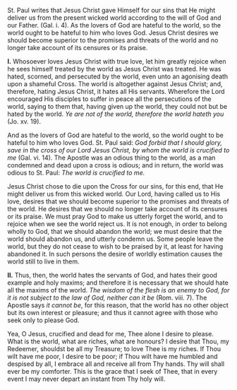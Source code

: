 
St. Paul writes that Jesus Christ gave Himself for our sins that He might deliver us from the present wicked world according to the will of God and our Father. (Gal. i. 4). As the lovers of God are hateful to the world, so the world ought to be hateful to him who loves God. Jesus Christ desires we should become superior to the promises and threats of the world and no longer take account of its censures or its praise.

**I\.** Whosoever loves Jesus Christ with true love, let him greatly rejoice when he sees himself treated by the world as Jesus Christ was treated. He was hated, scorned, and persecuted by the world, even unto an agonising death upon a shameful Cross. The world is altogether against Jesus Christ; and, therefore, hating Jesus Christ, it hates all His servants. Wherefore the Lord encouraged His disciples to suffer in peace all the persecutions of the world, saying to them that, having given up the world, they could not but be hated by the world. *Ye are not of the world, therefore the world hateth you* (Jo. xv. 19).

And as the lovers of God are hateful to the world, so the world ought to be hateful to him who loves God. St. Paul said: *God forbid that I should glory, save in the cross of our Lord Jesus Christ, by whom the world is crucified to me* (Gal. vi. 14). The Apostle was an odious thing to the world, as a man condemned and dead upon a cross is odious; and in return, the world was odious to St. Paul: *The world is crucified to me.*

Jesus Christ chose to die upon the Cross for our sins, for this end, that He might deliver us from this wicked world. Our Lord, having called us to His love, desires that we should become superior to the promises and threats of the world. He desires that we should no longer take account of its censures or its praise. We must pray God to make us utterly forget the world, and to rejoice when we see the world reject us. It is not enough, in order to belong wholly to God, that we should abandon the world; we must desire that the world should abandon us, and utterly condemn us. Some people leave the world, but they do not cease to wish to be praised by it, at least for having abandoned it. In such persons the desire of worldly estimation causes the world still to live in them.

**II\.** Thus, then, the world hates the servants of God, and hates their good example and holy maxims; and therefore it is necessary that we should hate all the maxims of the world. *The wisdom of the flesh is an enemy to God, for it is not subject to the law of God, neither can it be* (Rom. viii. 7). The Apostle says *it cannot be*, for this reason, that the world has no other object but its own interest or pleasure; and thus it cannot agree with those who seek only to please God.

Yea, O Jesus, crucified and dead for me, Thee alone I desire to please. What is the world, what are riches, what are honours? I desire that Thou, my Redeemer, shouldst be all my Treasure; to love Thee is my riches. If Thou wilt have me poor, I desire to be poor; if Thou wilt have me humbled and despised by all, I embrace all and receive all from Thy hands. Thy will shall ever be my comforter. This is the grace that I seek of Thee, that in every event I may never depart an instant from Thy holy will.

